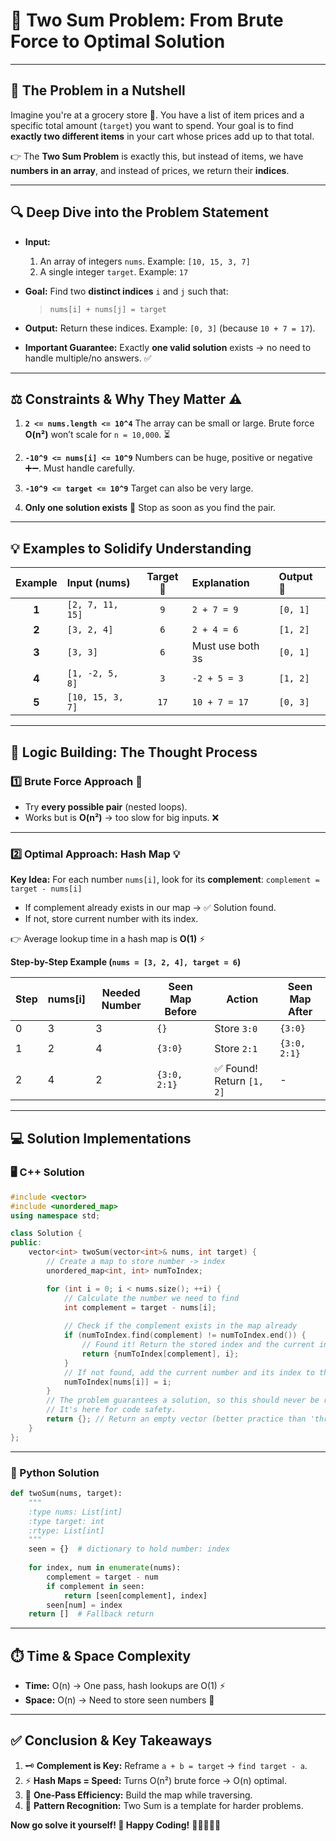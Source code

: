 # 🎯 **Two Sum Problem: From Brute Force to Optimal Solution**

---

## 🥜 **The Problem in a Nutshell**

Imagine you're at a grocery store 🛒. You have a list of item prices and a specific total amount (`target`) you want to spend.
Your goal is to find **exactly two different items** in your cart whose prices add up to that total.

👉 The **Two Sum Problem** is exactly this, but instead of items, we have **numbers in an array**, and instead of prices, we return their **indices**.

---

## 🔍 **Deep Dive into the Problem Statement**

* **Input:**

  1. An array of integers `nums`. Example: `[10, 15, 3, 7]`
  2. A single integer `target`. Example: `17`

* **Goal:** Find two **distinct indices** `i` and `j` such that:

  > `nums[i] + nums[j] = target`

* **Output:** Return these indices. Example: `[0, 3]` (because `10 + 7 = 17`).

* **Important Guarantee:** Exactly **one valid solution** exists → no need to handle multiple/no answers. ✅

---

## ⚖️ **Constraints & Why They Matter** ⚠️

1. **`2 <= nums.length <= 10^4`**
   The array can be small or large. Brute force **O(n²)** won’t scale for `n = 10,000`. ⏳

2. **`-10^9 <= nums[i] <= 10^9`**
   Numbers can be huge, positive or negative ➕➖. Must handle carefully.

3. **`-10^9 <= target <= 10^9`**
   Target can also be very large.

4. **Only one solution exists** 🎯
   Stop as soon as you find the pair.

---

## 💡 **Examples to Solidify Understanding**

| Example | Input (nums)     | Target 🎯 | Explanation        | Output 📝 |
| :-----: | :--------------- | :-------: | :----------------- | :-------- |
|  **1**  | `[2, 7, 11, 15]` |    `9`    | `2 + 7 = 9`        | `[0, 1]`  |
|  **2**  | `[3, 2, 4]`      |    `6`    | `2 + 4 = 6`        | `[1, 2]`  |
|  **3**  | `[3, 3]`         |    `6`    | Must use both `3`s | `[0, 1]`  |
|  **4**  | `[1, -2, 5, 8]`  |    `3`    | `-2 + 5 = 3`       | `[1, 2]`  |
|  **5**  | `[10, 15, 3, 7]` |    `17`   | `10 + 7 = 17`      | `[0, 3]`  |

---

## 🧠 **Logic Building: The Thought Process**

### 1️⃣ Brute Force Approach 🤯

* Try **every possible pair** (nested loops).
* Works but is **O(n²)** → too slow for big inputs. ❌

---

### 2️⃣ Optimal Approach: Hash Map 💡

**Key Idea:** For each number `nums[i]`, look for its **complement**:
`complement = target - nums[i]`

* If complement already exists in our map → ✅ Solution found.
* If not, store current number with its index.

👉 Average lookup time in a hash map is **O(1)** ⚡

**Step-by-Step Example (`nums = [3, 2, 4], target = 6`)**

| Step | nums\[i] | Needed Number | Seen Map Before | Action                   | Seen Map After |
| ---- | -------- | ------------- | --------------- | ------------------------ | -------------- |
| 0    | 3        | 3             | `{}`            | Store `3:0`              | `{3:0}`        |
| 1    | 2        | 4             | `{3:0}`         | Store `2:1`              | `{3:0, 2:1}`   |
| 2    | 4        | 2             | `{3:0, 2:1}`    | ✅ Found! Return `[1, 2]` | -              |

---

## 💻 **Solution Implementations**

### 🖥️ C++ Solution

```cpp
#include <vector>
#include <unordered_map>
using namespace std;

class Solution {
public:
    vector<int> twoSum(vector<int>& nums, int target) {
        // Create a map to store number -> index
        unordered_map<int, int> numToIndex;

        for (int i = 0; i < nums.size(); ++i) {
            // Calculate the number we need to find
            int complement = target - nums[i];
            
            // Check if the complement exists in the map already
            if (numToIndex.find(complement) != numToIndex.end()) {
                // Found it! Return the stored index and the current index.
                return {numToIndex[complement], i};
            }
            // If not found, add the current number and its index to the map
            numToIndex[nums[i]] = i;
        }
        // The problem guarantees a solution, so this should never be reached.
        // It's here for code safety.
        return {}; // Return an empty vector (better practice than 'throw')
    }
};
```

---

### 🐍 Python Solution

```python
def twoSum(nums, target):
    """
    :type nums: List[int]
    :type target: int
    :rtype: List[int]
    """
    seen = {}  # dictionary to hold number: index
    
    for index, num in enumerate(nums):
        complement = target - num
        if complement in seen:
            return [seen[complement], index]
        seen[num] = index
    return []  # Fallback return
```

---

## ⏱️ **Time & Space Complexity**

* **Time:** O(n) → One pass, hash lookups are O(1) ⚡
* **Space:** O(n) → Need to store seen numbers 💾

---

## ✅ **Conclusion & Key Takeaways**

1. 🗝️ **Complement is Key:** Reframe `a + b = target` → `find target - a`.
2. ⚡ **Hash Maps = Speed:** Turns O(n²) brute force → O(n) optimal.
3. 🔄 **One-Pass Efficiency:** Build the map while traversing.
4. 🧩 **Pattern Recognition:** Two Sum is a template for harder problems.

**Now go solve it yourself! 🚀 Happy Coding!** 👨‍💻👩‍💻😊
